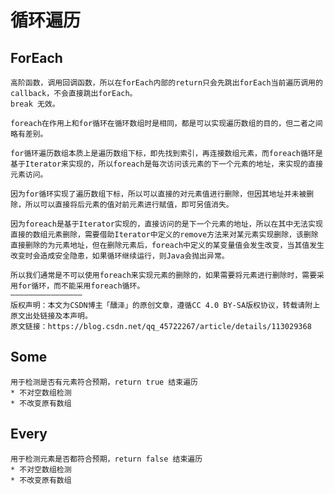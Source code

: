 # 循环遍历
## ForEach
    高阶函数，调用回调函数，所以在forEach内部的return只会先跳出forEach当前遍历调用的callback，不会直接跳出forEach。
    break 无效。

    foreach在作用上和for循环在循环数组时是相同，都是可以实现遍历数组的目的，但二者之间略有差别。

    for循环遍历数组本质上是遍历数组下标，即先找到索引，再连接数组元素，而foreach循环是基于Iterator来实现的，所以foreach是每次访问该元素的下一个元素的地址，来实现的直接元素访问。

    因为for循环实现了遍历数组下标，所以可以直接的对元素值进行删除，但因其地址并未被删除，所以可以直接将后元素的值对前元素进行赋值，即可另值消失。

    因为foreach是基于Iterator实现的，直接访问的是下一个元素的地址，所以在其中无法实现直接的数组元素删除，需要借助Iterator中定义的remove方法来对某元素实现删除，该删除直接删除的为元素地址，但在删除元素后，foreach中定义的某变量值会发生改变，当其值发生改变时会造成安全隐患，如果循环继续运行，则Java会抛出异常。

    所以我们通常是不可以使用foreach来实现元素的删除的，如果需要将元素进行删除时，需要采用for循环，而不能采用foreach循环。
    ————————————————
    版权声明：本文为CSDN博主「醺泽」的原创文章，遵循CC 4.0 BY-SA版权协议，转载请附上原文出处链接及本声明。
    原文链接：https://blog.csdn.net/qq_45722267/article/details/113029368

## Some
    用于检测是否有元素符合预期，return true 结束遍历
    * 不对空数组检测
    * 不改变原有数组
## Every
    用于检测元素是否都符合预期，return false 结束遍历
    * 不对空数组检测
    * 不改变原有数组